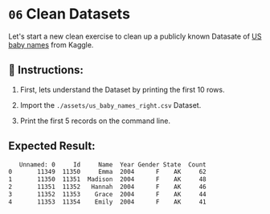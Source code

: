 # `06` Clean Datasets

Let's start a new clean exercise to clean up a publicly known Datasate of [US baby names](https://www.kaggle.com/kaggle/us-baby-names) from Kaggle.

## 📝 Instructions:

1. First, lets understand the Dataset by printing the first 10 rows.

2. Import the `./assets/us_baby_names_right.csv` Dataset.

3. Print the first 5 records on the command line.

## Expected Result:

```bash
   Unnamed: 0     Id     Name  Year Gender State  Count
0       11349  11350     Emma  2004      F    AK     62
1       11350  11351  Madison  2004      F    AK     48
2       11351  11352   Hannah  2004      F    AK     46
3       11352  11353    Grace  2004      F    AK     44
4       11353  11354    Emily  2004      F    AK     41
```